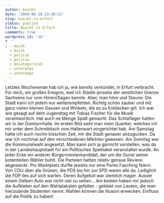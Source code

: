 ```yaml
---
author: bascht
date: '2004-06-29 23:30:52'
slug: bascht-in-erfurt
status: publish
title: Bascht in Erfurt
comments: true
wordpress_id: '14'
? ''
: - musik
  - musik
  - politik
  - politik
  - Uncategorized
  - unterwegs
  - unterwegs
---
```


Letztes Wochenende hab ich ja, wie bereits verkündet, in Erfurt
verbracht. Für mich, ein großes Ereignis, weil ich Städte jenseits
der westlichen Grenze Sachsens nur vom Hören/Sagen kannte. Aber,
man höre und Staune: Die Stadt kann ich jedem nur weiterempfehlen.
Richtig schön sauber und mit ganz vielen kleinen Gassen und
Winkeln, die es zu Entdecken gilt. Ich war wie gesagt auf dem
Jugendtag mit Tobias Fischer für die Musik verantwortlich. Hat auch
ne Menge Spaß gemacht. Das Schlaflager hatten wir in der
Domturnhalle. Im ersten Bild sieht man mein Quartier, welches ich
mir unter dem Schreibtisch vom Hallenwart eingerichtet hab. Am
Samstag hatte ich auch nochn bisschen Zeit, mir die Stadt genauer
anzugucken. Da war ich nochmal auf den verschiedenen Märkten
gewesen. Am Sonntag war die Kommunalwahl angesetzt. Man kann sich
ja garnicht vorstellen, was da in der Landeshauptstadt für ein
Politisches Spektakel veranstaltet wurde. An jeder Ecke ein anderer
Bürgermeisterkandidat, der um die Gunst seiner potentiellen Wähler
buhlt. Die Parteien hatten relativ genaue Reviere abgesteckt. Pro
Marktplatz durfte jeweils nur eine Partei Fasching feiern. Von CDU
über die Grünen, die PDS bis hin zur SPD waren alle da. Lediglich
die FDP lies auf sich warten. Deren Aufgebot war ziemlich mager.
Ausser einem Gelben Auto war nicht viel zu sehen... Am besten haben
mir jedoch die Aufkleber auf den Wahlplakaten gefallen - geklebt
von Leuten, die man hierzulande Studenten nennt: Wahlen können die
Illusion erwecken, Einfluss auf die Politik zu haben!


